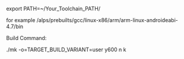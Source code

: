 export PATH=~/Your_Toolchain_PATH/


for example /alps/prebuilts/gcc/linux-x86/arm/arm-linux-androideabi-4.7/bin

Build Command:

./mk -o=TARGET_BUILD_VARIANT=user y600 n k
